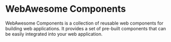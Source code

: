 # WebAwesome Components

WebAwesome Components is a collection of reusable web components for building web applications. It provides a set of pre-built components that can be easily integrated into your web application.
